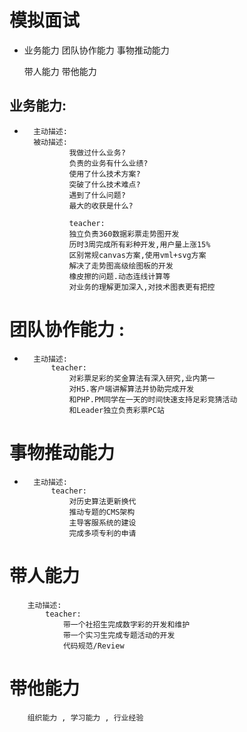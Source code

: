 #   模拟面试

*   业务能力   团队协作能力 事物推动能力

    带人能力    带他能力

##  业务能力:

*       主动描述:
        被动描述:
                我做过什么业务?
                负责的业务有什么业绩?
                使用了什么技术方案?
                突破了什么技术难点?
                遇到了什么问题?
                最大的收获是什么?

                teacher:
                独立负责360数据彩票走势图开发
                历时3周完成所有彩种开发,用户量上涨15%
                区别常规canvas方案,使用vml+svg方案
                解决了走势图高级绘图板的开发
                橡皮擦的问题.动态连线计算等
                对业务的理解更加深入,对技术图表更有把控


#   团队协作能力 :
        
*       主动描述:
            teacher:
                对彩票足彩的奖金算法有深入研究,业内第一
                对H5.客户端讲解算法并协助完成开发
                和PHP.PM同学在一天的时间快速支持足彩竞猜活动
                和Leader独立负责彩票PC站

#   事物推动能力

*       主动描述:
            teacher:
                对历史算法更新换代
                推动专题的CMS架构
                主导客服系统的建设
                完成多项专利的申请


#   带人能力
        主动描述:
            teacher:
                带一个社招生完成数字彩的开发和维护
                带一个实习生完成专题活动的开发
                代码规范/Review


#   带他能力
        组织能力 , 学习能力 , 行业经验